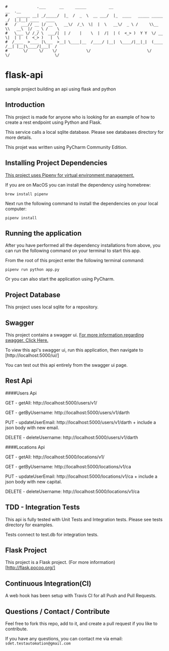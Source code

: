 ```                                                                      
#             .___      __     _____          __                         __  .__               
#    ______ __| _/_____/  |_  /  _  \  __ ___/  |_  ____   _____ _____ _/  |_|__| ____   ____  
#   /  ___// __ |/ __ \   __\/  /_\  \|  |  \   __\/  _ \ /     \\__  \\   __\  |/  _ \ /    \ 
#   \___ \/ /_/ \  ___/|  | /    |    \  |  /|  | (  <_> )  Y Y  \/ __ \|  | |  (  <_> )   |  \
#  /____  >____ |\___  >__| \____|__  /____/ |__|  \____/|__|_|  (____  /__| |__|\____/|___|  /
#       \/     \/    \/             \/                         \/     \/                    \/ 
```
# flask-api
sample project building an api using flask and python


Introduction
------------
This project is made for anyone who is looking for an example of how to create a rest endpoint using Python and Flask.

This service calls a local sqlite database. Please see databases directory for more details. 

This projet was written using PyCharm Community Edition.   


Installing Project Dependencies
-----
[This project uses Pipenv for virtual environment management.](https://pipenv.readthedocs.io)

If you are on MacOS you can install the dependency using homebrew:

`brew install pipenv`


Next run the following command to install the dependencies on your local computer:

`pipenv install`


Running the application
-----
After you have performed all the dependency installations from above, you can run the following command on your terminal
to start this app.

From the root of this project enter the following terminal command:

`pipenv run python app.py`

Or you can also start the application using PyCharm.  


Project Database
-----
This project uses local sqlite for a repository.  


Swagger
-----
This project contains a swagger ui.  [For more information regarding swagger. Click Here.](https://swagger.io/)

To view this api's swagger ui, run this application, then navigate to [http://localhost:5000/ui/]

You can test out this api entirely from the swagger ui page. 


Rest Api 
-----

####Users Api

GET - getAll: http://localhost:5000/users/v1/

GET - getByUsername: http://localhost:5000/users/v1/darth

PUT - updateUserEmail: http://localhost:5000/users/v1/darth + include a json body with new email.

DELETE - deleteUsername: http://localhost:5000/users/v1/darth

####Locations Api

GET - getAll: http://localhost:5000/locations/v1/

GET - getByUsername: http://localhost:5000/locations/v1/ca

PUT - updateUserEmail: http://localhost:5000/locations/v1/ca + include a json body with new capital.

DELETE - deleteUsername: http://localhost:5000/locations/v1/ca


TDD - Integration Tests
-----
This api is fully tested with Unit Tests and Integration tests.  Please see tests directory for examples.

Tests connect to test.db for integration tests.

    
Flask Project
-----
This project is a Flask project. (For more information)[http://flask.pocoo.org/]
    
   
Continuous Integration(CI)
------------
A web hook has been setup with Travis CI for all Push and Pull Requests.
 

Questions / Contact / Contribute
------------
Feel free to fork this repo, add to it, and create a pull request if you like to contribute.  

If you have any questions, you can contact me via email: `sdet.testautomation@gmail.com`